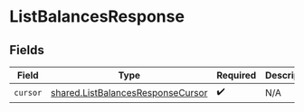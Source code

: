 # ListBalancesResponse


## Fields

| Field                                                                                  | Type                                                                                   | Required                                                                               | Description                                                                            |
| -------------------------------------------------------------------------------------- | -------------------------------------------------------------------------------------- | -------------------------------------------------------------------------------------- | -------------------------------------------------------------------------------------- |
| `cursor`                                                                               | [shared.ListBalancesResponseCursor](../../models/shared/listbalancesresponsecursor.md) | :heavy_check_mark:                                                                     | N/A                                                                                    |